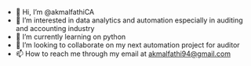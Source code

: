 - 👋 Hi, I’m @akmalfathiCA
- 👀 I’m interested in data analytics and automation especially in auditing and accounting industry
- 🌱 I’m currently learning on python
- 💞️ I’m looking to collaborate on my next automation project for auditor
- 📫 How to reach me through my email at akmalfathi94@gmail.com
<!---
akmalfathiCA/akmalfathiCA is a ✨ special ✨ repository because its `README.md` (this file) appears on your GitHub profile.
You can click the Preview link to take a look at your changes.


